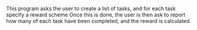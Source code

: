 This program asks the user to create a list of tasks, and for each task specify a reward scheme
Once this is done, the user is then ask to report how many of each task have been completed, and the reward is calculated. 
